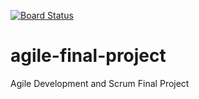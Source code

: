 [![Board Status](https://dev.azure.com/KarimHussein04/e79f3ea7-11d2-42d1-bc2b-62265b90ffac/ae22b0f2-be77-47fb-84e4-853fad259744/_apis/work/boardbadge/28085d39-b6b5-4695-ad35-7d8bf0c5e92b)](https://dev.azure.com/KarimHussein04/e79f3ea7-11d2-42d1-bc2b-62265b90ffac/_boards/board/t/ae22b0f2-be77-47fb-84e4-853fad259744/Microsoft.RequirementCategory)
# agile-final-project
Agile Development and Scrum Final Project

